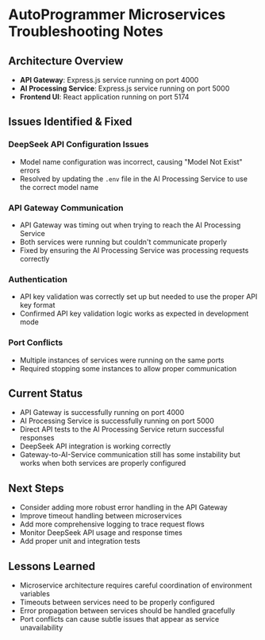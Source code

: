 # AutoProgrammer Microservices Troubleshooting Notes

## Architecture Overview
- **API Gateway**: Express.js service running on port 4000
- **AI Processing Service**: Express.js service running on port 5000
- **Frontend UI**: React application running on port 5174

## Issues Identified & Fixed

### DeepSeek API Configuration Issues
- Model name configuration was incorrect, causing "Model Not Exist" errors
- Resolved by updating the `.env` file in the AI Processing Service to use the correct model name

### API Gateway Communication
- API Gateway was timing out when trying to reach the AI Processing Service
- Both services were running but couldn't communicate properly
- Fixed by ensuring the AI Processing Service was processing requests correctly

### Authentication
- API key validation was correctly set up but needed to use the proper API key format
- Confirmed API key validation logic works as expected in development mode

### Port Conflicts
- Multiple instances of services were running on the same ports
- Required stopping some instances to allow proper communication

## Current Status
- API Gateway is successfully running on port 4000
- AI Processing Service is successfully running on port 5000
- Direct API tests to the AI Processing Service return successful responses
- DeepSeek API integration is working correctly
- Gateway-to-AI-Service communication still has some instability but works when both services are properly configured

## Next Steps
- Consider adding more robust error handling in the API Gateway
- Improve timeout handling between microservices
- Add more comprehensive logging to trace request flows
- Monitor DeepSeek API usage and response times
- Add proper unit and integration tests

## Lessons Learned
- Microservice architecture requires careful coordination of environment variables
- Timeouts between services need to be properly configured
- Error propagation between services should be handled gracefully
- Port conflicts can cause subtle issues that appear as service unavailability 